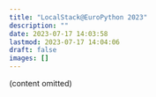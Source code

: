 ```yaml
---
title: "LocalStack@EuroPython 2023"
description: ""
date: 2023-07-17 14:03:58
lastmod: 2023-07-17 14:04:06
draft: false
images: []
---
```

(content omitted)

